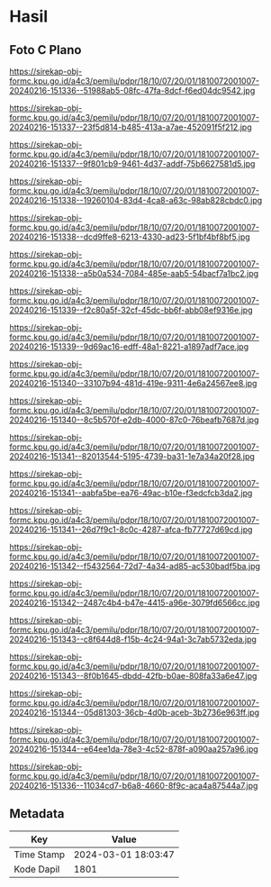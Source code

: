 # Hasil

## Foto C Plano

https://sirekap-obj-formc.kpu.go.id/a4c3/pemilu/pdpr/18/10/07/20/01/1810072001007-20240216-151336--51988ab5-08fc-47fa-8dcf-f6ed04dc9542.jpg

https://sirekap-obj-formc.kpu.go.id/a4c3/pemilu/pdpr/18/10/07/20/01/1810072001007-20240216-151337--23f5d814-b485-413a-a7ae-452091f5f212.jpg

https://sirekap-obj-formc.kpu.go.id/a4c3/pemilu/pdpr/18/10/07/20/01/1810072001007-20240216-151337--9f801cb9-9461-4d37-addf-75b6627581d5.jpg

https://sirekap-obj-formc.kpu.go.id/a4c3/pemilu/pdpr/18/10/07/20/01/1810072001007-20240216-151338--19260104-83d4-4ca8-a63c-98ab828cbdc0.jpg

https://sirekap-obj-formc.kpu.go.id/a4c3/pemilu/pdpr/18/10/07/20/01/1810072001007-20240216-151338--dcd9ffe8-6213-4330-ad23-5f1bf4bf8bf5.jpg

https://sirekap-obj-formc.kpu.go.id/a4c3/pemilu/pdpr/18/10/07/20/01/1810072001007-20240216-151338--a5b0a534-7084-485e-aab5-54bacf7a1bc2.jpg

https://sirekap-obj-formc.kpu.go.id/a4c3/pemilu/pdpr/18/10/07/20/01/1810072001007-20240216-151339--f2c80a5f-32cf-45dc-bb6f-abb08ef9316e.jpg

https://sirekap-obj-formc.kpu.go.id/a4c3/pemilu/pdpr/18/10/07/20/01/1810072001007-20240216-151339--9d69ac16-edff-48a1-8221-a1897adf7ace.jpg

https://sirekap-obj-formc.kpu.go.id/a4c3/pemilu/pdpr/18/10/07/20/01/1810072001007-20240216-151340--33107b94-481d-419e-9311-4e6a24567ee8.jpg

https://sirekap-obj-formc.kpu.go.id/a4c3/pemilu/pdpr/18/10/07/20/01/1810072001007-20240216-151340--8c5b570f-e2db-4000-87c0-76beafb7687d.jpg

https://sirekap-obj-formc.kpu.go.id/a4c3/pemilu/pdpr/18/10/07/20/01/1810072001007-20240216-151341--82013544-5195-4739-ba31-1e7a34a20f28.jpg

https://sirekap-obj-formc.kpu.go.id/a4c3/pemilu/pdpr/18/10/07/20/01/1810072001007-20240216-151341--aabfa5be-ea76-49ac-b10e-f3edcfcb3da2.jpg

https://sirekap-obj-formc.kpu.go.id/a4c3/pemilu/pdpr/18/10/07/20/01/1810072001007-20240216-151341--26d7f9c1-8c0c-4287-afca-fb77727d69cd.jpg

https://sirekap-obj-formc.kpu.go.id/a4c3/pemilu/pdpr/18/10/07/20/01/1810072001007-20240216-151342--f5432564-72d7-4a34-ad85-ac530badf5ba.jpg

https://sirekap-obj-formc.kpu.go.id/a4c3/pemilu/pdpr/18/10/07/20/01/1810072001007-20240216-151342--2487c4b4-b47e-4415-a96e-3079fd6566cc.jpg

https://sirekap-obj-formc.kpu.go.id/a4c3/pemilu/pdpr/18/10/07/20/01/1810072001007-20240216-151343--c8f644d8-f15b-4c24-94a1-3c7ab5732eda.jpg

https://sirekap-obj-formc.kpu.go.id/a4c3/pemilu/pdpr/18/10/07/20/01/1810072001007-20240216-151343--8f0b1645-dbdd-42fb-b0ae-808fa33a6e47.jpg

https://sirekap-obj-formc.kpu.go.id/a4c3/pemilu/pdpr/18/10/07/20/01/1810072001007-20240216-151344--05d81303-36cb-4d0b-aceb-3b2736e963ff.jpg

https://sirekap-obj-formc.kpu.go.id/a4c3/pemilu/pdpr/18/10/07/20/01/1810072001007-20240216-151344--e64ee1da-78e3-4c52-878f-a090aa257a96.jpg

https://sirekap-obj-formc.kpu.go.id/a4c3/pemilu/pdpr/18/10/07/20/01/1810072001007-20240216-151336--11034cd7-b6a8-4660-8f9c-aca4a87544a7.jpg


## Metadata

| Key        | Value               |
| ---------- | ------------------- |
| Time Stamp | 2024-03-01 18:03:47 |
| Kode Dapil | 1801                |



